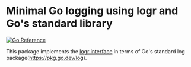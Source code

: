 # Minimal Go logging using logr and Go's standard library

[![Go Reference](https://pkg.go.dev/badge/github.com/go-logr/stdr.svg)](https://pkg.go.dev/github.com/go-logr/stdr)

This package implements the [logr interface](https://github.com/go-logr/logr)
in terms of Go's standard log package(https://pkg.go.dev/log).
